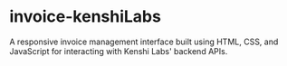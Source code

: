 # invoice-kenshiLabs
A responsive invoice management interface built using HTML, CSS, and JavaScript for interacting with Kenshi Labs' backend APIs.
